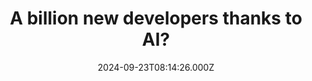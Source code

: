 ---
title: "A billion new developers thanks to AI?"
url: "https://christianheilmann.com/2024/09/12/a-billion-new-developers-thanks-to-ai/"
lang: "en"
date: "2024-09-23T08:14:26.000Z"
tags: "ia"
---